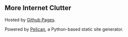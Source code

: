## More Internet Clutter

Hosted by [Github Pages](http://pages.github.com).

Powered by [Pelican](http://blog.getpelican.com), a Python-based static site generator.